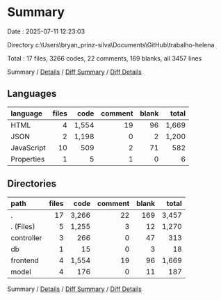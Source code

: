 # Summary

Date : 2025-07-11 12:23:03

Directory c:\\Users\\bryan_prinz-silva\\Documents\\GitHub\\trabalho-helena

Total : 17 files,  3266 codes, 22 comments, 169 blanks, all 3457 lines

Summary / [Details](details.md) / [Diff Summary](diff.md) / [Diff Details](diff-details.md)

## Languages
| language | files | code | comment | blank | total |
| :--- | ---: | ---: | ---: | ---: | ---: |
| HTML | 4 | 1,554 | 19 | 96 | 1,669 |
| JSON | 2 | 1,198 | 0 | 2 | 1,200 |
| JavaScript | 10 | 509 | 2 | 71 | 582 |
| Properties | 1 | 5 | 1 | 0 | 6 |

## Directories
| path | files | code | comment | blank | total |
| :--- | ---: | ---: | ---: | ---: | ---: |
| . | 17 | 3,266 | 22 | 169 | 3,457 |
| . (Files) | 5 | 1,255 | 3 | 12 | 1,270 |
| controller | 3 | 266 | 0 | 47 | 313 |
| db | 1 | 15 | 0 | 3 | 18 |
| frontend | 4 | 1,554 | 19 | 96 | 1,669 |
| model | 4 | 176 | 0 | 11 | 187 |

Summary / [Details](details.md) / [Diff Summary](diff.md) / [Diff Details](diff-details.md)